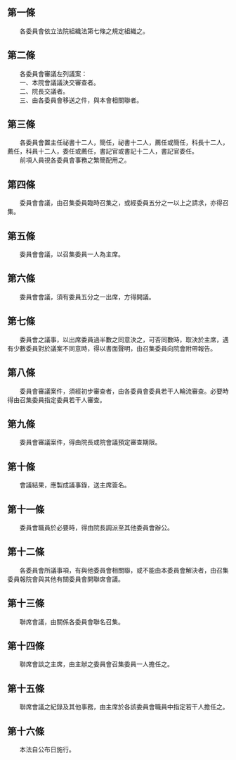 第一條 
-------
　　各委員會依立法院組織法第七條之規定組織之。  


第二條 
-------
　　各委員會審議左列議案：  
　　一、本院會議議決交審查者。  
　　二、院長交議者。  
　　三、由各委員會移送之件，與本會相關聯者。  


第三條 
-------
　　各委員會置主任祕書十二人，簡任，祕書十二人，薦任或簡任，科長十二人，薦任，科員十二人，委任或薦任，書記官或書記十二人，書記官委任。  
　　前項人員視各委員會事務之繁簡配用之。  


第四條 
-------
　　委員會會議，由召集委員臨時召集之，或經委員五分之一以上之請求，亦得召集。  


第五條 
-------
　　委員會會議，以召集委員一人為主席。  


第六條 
-------
　　委員會會議，須有委員五分之一出席，方得開議。  


第七條 
-------
　　委員會之議事，以出席委員過半數之同意決之，可否同數時，取決於主席，遇有少數委員對於議案不同意時，得以書面聲明，由召集委員向院會附帶報告。  


第八條 
-------
　　委員會審議案件，須經初步審查者，由各委員會委員若干人輪流審查。必要時得由召集委員指定委員若干人審查。  


第九條 
-------
　　委員會審議案件，得由院長或院會議預定審查期限。  


第十條 
-------
　　會議結果，應製成議事錄，送主席簽名。  


第十一條 
---------
　　委員會職員於必要時，得由院長調派至其他委員會辦公。  


第十二條 
---------
　　各委員會所議事項，有與他委員會相關聯，或不能由本委員會解決者，由召集委員報院會與其他有關委員會開聯席會議。  


第十三條 
---------
　　聯席會議，由關係各委員會聯名召集。  


第十四條 
---------
　　聯席會談之主席，由主辦之委員會召集委員一人擔任之。  


第十五條 
---------
　　聯席會議之紀錄及其他事務，由主席於各該委員會職員中指定若干人擔任之。  


第十六條 
---------
　　本法自公布日施行。
